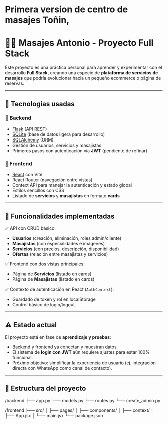 # Primera version de centro de masajes Toñin,

# 💆‍♂️ Masajes Antonio - Proyecto Full Stack

Este proyecto es una práctica personal para aprender y experimentar con el desarrollo **Full Stack**, creando una especie de **plataforma de servicios de masajes** que podría evolucionar hacia un pequeño ecommerce o página de reservas.

---

## 🚀 Tecnologías usadas

### 🔹 Backend
- [Flask](https://flask.palletsprojects.com/) (API REST)
- [SQLite](https://www.sqlite.org/) (base de datos ligera para desarrollo)
- [SQLAlchemy](https://www.sqlalchemy.org/) (ORM)
- Gestión de usuarios, servicios y masajistas
- Primeros pasos con autenticación vía **JWT** (pendiente de refinar)

### 🔹 Frontend
- [React](https://react.dev/) con Vite
- React Router (navegación entre vistas)
- Context API para manejar la autenticación y estado global
- Estilos sencillos con CSS
- Listado de **servicios** y **masajistas** en formato **cards**

---

## 📌 Funcionalidades implementadas

✅ API con CRUD básico:
- **Usuarios** (creación, eliminación, roles admin/cliente)
- **Masajistas** (con especialidades e imágenes)
- **Servicios** (con precios, descripción, disponibilidad)
- **Ofertas** (relación entre masajistas y servicios)

✅ Frontend con dos vistas principales:
- Página de **Servicios** (listado en cards)
- Página de **Masajistas** (listado en cards)

✅ Contexto de autenticación en React (`AuthContext`):
- Guardado de token y rol en localStorage
- Control básico de login/logout

---

## ⚠️ Estado actual

El proyecto está en fase de **aprendizaje y pruebas**:
- Backend y frontend ya conectan y muestran datos.
- El sistema de **login con JWT** aún requiere ajustes para estar 100% funcional.
- Próximo objetivo: simplificar la experiencia de usuario (ej. integración directa con WhatsApp como canal de contacto).

---

## 📂 Estructura del proyecto

/backend
├── app.py
├── models.py
├── routes.py
└── create_admin.py

/frontend
├── src/
│ ├── pages/
│ ├── components/
│ ├── context/
│ ├── App.jsx
│ └── main.jsx
└── package.json


